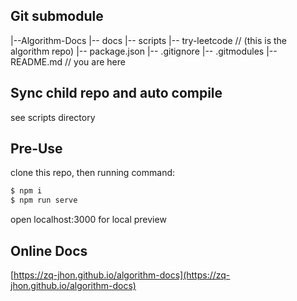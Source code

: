 ## Git submodule
|--Algorithm-Docs
  |-- docs
  |-- scripts
  |-- try-leetcode // (this is the algorithm repo)
  |-- package.json
  |-- .gitignore
  |-- .gitmodules
  |-- README.md // you are here

## Sync child repo and auto compile
see scripts directory

## Pre-Use
clone this repo, then running command:
```bash
$ npm i
$ npm run serve
```
open localhost:3000 for local preview

## Online Docs
[https://zq-jhon.github.io/algorithm-docs](https://zq-jhon.github.io/algorithm-docs)
